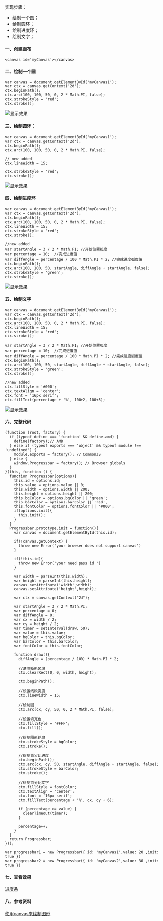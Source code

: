 实现步骤：
- 绘制一个圆；
- 绘制圆环；
- 绘制进度环；
- 绘制文字；

#### 一、创建画布
~~~
<canvas id='myCanvas'></canvas>
~~~

#### 二、绘制一个圆
~~~
var canvas = document.getElementById('myCanvas1');
var ctx = canvas.getContext('2d');
ctx.beginPath();
ctx.arc(100, 100, 50, 0, 2 * Math.PI, false);
ctx.strokeStyle = 'red'; 
ctx.stroke();
~~~
![显示效果](http://upload-images.jianshu.io/upload_images/822243-04561a67acea07b7..png?imageMogr2/auto-orient/strip%7CimageView2/2/w/1240)


#### 三、绘制圆环：
~~~
var canvas = document.getElementById('myCanvas1');
var ctx = canvas.getContext('2d');
ctx.beginPath();
ctx.arc(100, 100, 50, 0, 2 * Math.PI, false);

// new added
ctx.lineWidth = 15;

ctx.strokeStyle = 'red'; 
ctx.stroke();
~~~
![显示效果](http://upload-images.jianshu.io/upload_images/822243-e8e096c3e52c9743..png?imageMogr2/auto-orient/strip%7CimageView2/2/w/1240)

#### 四、绘制进度环
~~~
var canvas = document.getElementById('myCanvas1');
var ctx = canvas.getContext('2d');
ctx.beginPath();
ctx.arc(100, 100, 50, 0, 2 * Math.PI, false);
ctx.lineWidth = 15;
ctx.strokeStyle = 'red'; 
ctx.stroke();

//new added
var startAngle = 3 / 2 * Math.PI; //开始位置弧度
var percentage = 10;  //完成进度值 
var diffAngle = percentage / 100 * Math.PI * 2; //完成进度弧度值
ctx.beginPath();
ctx.arc(100, 100, 50, startAngle, diffAngle + startAngle, false);
ctx.strokeStyle = 'green';
ctx.stroke();
~~~
![显示效果](http://upload-images.jianshu.io/upload_images/822243-fda367cdc2dd0ce6..png?imageMogr2/auto-orient/strip%7CimageView2/2/w/1240)


#### 五、绘制文字
~~~
var canvas = document.getElementById('myCanvas1');
var ctx = canvas.getContext('2d');
ctx.beginPath();
ctx.arc(100, 100, 50, 0, 2 * Math.PI, false);
ctx.lineWidth = 15;
ctx.strokeStyle = 'red'; 
ctx.stroke();

var startAngle = 3 / 2 * Math.PI; //开始位置弧度
var percentage = 10;  //完成进度值 
var diffAngle = percentage / 100 * Math.PI * 2; //完成进度弧度值
ctx.beginPath();
ctx.arc(100, 100, 50, startAngle, diffAngle + startAngle, false);
ctx.strokeStyle = 'green';
ctx.stroke();

//new added
ctx.fillStyle = '#000';
ctx.textAlign = 'center';
ctx.font = '16px serif';
ctx.fillText(percentage + '%', 100+2, 100+5);
~~~
![显示效果](http://upload-images.jianshu.io/upload_images/822243-f694206b7abeca5d..png?imageMogr2/auto-orient/strip%7CimageView2/2/w/1240)


#### 六、完整代码
~~~
(function (root, factory) {
  if (typeof define === 'function' && define.amd) {
    define(factory);// AMD
  } else if (typeof exports === 'object' && typeof module !== 'undefined') {
    module.exports = factory(); // CommonJS
  } else {
    window.Progressbar = factory(); // Browser globals
  }
}(this, function () {
  function Progressbar(options){
    this.id = options.id;
    this.value = options.value || 0;
    this.width = options.width || 200;
    this.height = options.height || 200;
    this.bgColor = options.bgColor || 'green';
    this.barColor = options.barColor || 'red';
    this.fontColor = options.fontColor || '#000';
    if(options.init){
      this.init();
    }
  }
  Progressbar.prototype.init = function(){
    var canvas = document.getElementById(this.id);

    if(!canvas.getContext) {
      throw new Error('your browser does not support canvas')
    }

    if(!this.id){
      throw new Error('your need pass id ')
    }

    var width = parseInt(this.width);
    var height = parseInt(this.height);
    canvas.setAttribute('width',width);
    canvas.setAttribute('height',height);

    var ctx = canvas.getContext("2d");

    var startAngle = 3 / 2 * Math.PI;
    var percentage = 0;
    var diffAngle = 0;
    var cx = width / 2;
    var cy = height / 2;
    var timer = setInterval(draw, 50);
    var value = this.value;
    var bgColor = this.bgColor;
    var barColor = this.barColor;
    var fontColor = this.fontColor;

    function draw(){
      diffAngle = (percentage / 100) * Math.PI * 2;

      //清除矩形区域
      ctx.clearRect(0, 0, width, height);

      ctx.beginPath();

      //设置线段宽度
      ctx.lineWidth = 15;

      //绘制圆
      ctx.arc(cx, cy, 50, 0, 2 * Math.PI, false);

      //设置填充色
      ctx.fillStyle = '#FFF';
      ctx.fill();

      //绘制图形轮廓
      ctx.strokeStyle = bgColor; 
      ctx.stroke();

      //绘制百分比进度
      ctx.beginPath();
      ctx.arc(cx, cy, 50, startAngle, diffAngle + startAngle, false);
      ctx.strokeStyle = barColor;
      ctx.stroke();

      //绘制百分比文字
      ctx.fillStyle = fontColor;
      ctx.textAlign = 'center';
      ctx.font = '16px serif';
      ctx.fillText(percentage + '%', cx, cy + 6);

      if (percentage >= value) {
        clearTimeout(timer);
      }

      percentage++;
    }
  }
  return Progressbar;
}));

var progressbar1 = new Progressbar({ id: 'myCanvas1',value: 20 ,init: true })
var progressbar2 = new Progressbar({ id: 'myCanvas2',value: 30 ,init: true })
~~~

#### 七、查看效果
[进度条](https://m.pengjielee.cn/progress.html)

#### 八、参考资料
[使用canvas来绘制图形](https://developer.mozilla.org/zh-CN/docs/Web/API/Canvas_API/Tutorial/Drawing_shapes)


